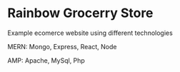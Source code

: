 # Rainbow Grocerry Store

Example ecomerce website using different technologies

MERN: Mongo, Express, React, Node

AMP: Apache, MySql, Php
